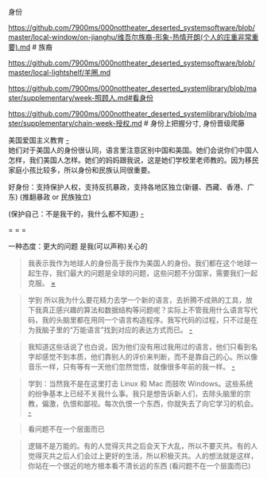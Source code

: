 
身份

https://github.com/7900ms/000nottheater_deserted_systemsoftware/blob/master/local-window/on-jianghu/维吾尔族裔-形象-热情开朗(个人的庄重非常重要).md # 族裔

https://github.com/7900ms/000nottheater_deserted_systemsoftware/blob/master/local-lightshelf/羊圈.md

https://github.com/7900ms/000nottheater_deserted_systemlibrary/blob/master/supplementary/week-照顾人.md#看身份

https://github.com/7900ms/000nottheater_deserted_systemlibrary/blob/master/supplementary/chain-week-授权.md # 身份上把握分寸, 身份晋级爬藤


美国爱国主义教育 [-](https://www.zhihu.com/question/20478939/answer/35044765#你的价值观决定了你的身份。工作即身份)<br>
她们对于美国人的身份很认同，语言里注意区别中国和美国。她们会说你们中国人怎样，我们美国人怎样。她们的妈妈跟我说，这是她们学校里老师教的。因为移民家庭小孩比较多，所以身份和民族认同很重要。

好身份：支持保护人权，支持反抗暴政，支持各地区独立(新疆、西藏、香港、广东) (推翻暴政 or 民族独立)

(保护自己：不是我干的，我什么都不知道) [-](https://github.com/7900ms/000nottheater_deserted_systemlibrary/blob/master/supplementary/term-Finder.md)


= = =

一种态度：更大的问题 是我(可以声称)关心的

> 我表示我作为地球人的身份高于我作为美国人的身份。我们都在这个地球一起生存，我们最大的问题是全球的问题，这些问题不分国家，需要我们一起克服。 [=](https://www.zhihu.com/question/20478939/answer/35044765)

> 学到 所以我为什么要花精力去学一个新的语言，去折腾不成熟的工具，放下我真正感兴趣的算法和数据结构等问题呢？实际上不管我用什么语言写代码，我的头脑里都在用同一个语言构造程序。我写代码的过程，只不过是在为我脑子里的“万能语言”找到对应的表达方式而已。  [-](http://www.yinwang.org/blog-cn/2017/05/23/kotlin)

> 我知道这些话说了也白说，因为他们没有用过我用过的语言，他们只看到名字却感觉不到本质，他们靠别人的评价来判断，而不是靠自己的心。所以像音乐一样，只有等有一天他们忽然觉悟，就像很多年前的我一样。 [-](http://www.yinwang.org/blog-cn/2014/01/25/pl-and)

> 学到：当然我不是在这里打击 Linux 和 Mac 而鼓吹 Windows。这些系统的纷争基本上已经不关我什么事。我只是想告诉新人们，去除头脑里的宗教，偏激，仇恨和鄙视。每次仇恨一个东西，你就失去了向它学习的机会。 [-](https://web.archive.org/web/20170308073446/http://www.yinwang.org/blog-cn/2013/03/07/linux-windows-mac)

> 看问题不在一个层面而已

> 逻辑不是万能的。有的人觉得灭共之后会天下大乱，所以不要灭共。有的人觉得灭共之后人们会过上更好的生活，所以积极灭共。人的想法就是这样，你站在一个很近的地方根本看不清长远的东西 (看问题不在一个层面而已)


